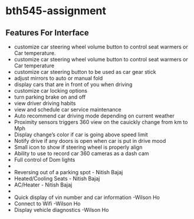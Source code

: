# bth545-assignment

## Features For Interface
* customize car steering wheel volume button  to control seat warmers or Car temperature.
* customize car steering wheel volume button  to control seat warmers or Car temperature
* customize car steering button to be used as car gear stick
* adjust mirrors to auto or manual fold
* display cars that are in front of you when driving
* customize car locking options
* turn parking brake on and off
* view driver driving habits
* view and schedule car service maintenance
* Auto recommend car driving mode depending on current weather
* Proximity sensors triggers 360 view on the cauickly change from km to Mph
* Display change’s color if car is going above speed limit
* Notify drive if any doors is open when car is put in drive mood
* Small icon to show if steering wheel is properly align
* Ability to use to record car 360 cameras as a dash cam
* Full control of Dom lights
*
* Reversing out of a parking spot - Nitish Bajaj
* Heated/Cooling Seats - Nitish Bajaj
* AC/Heater - Nitish Bajaj
*
* Quick display of vin number and car information -Wilson Ho
* Connect to Wifi  -Wilson Ho
* Display vehicle diagnostics -Wilson Ho
